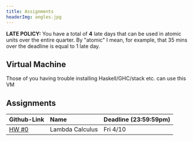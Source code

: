 ```yaml
---
title: Assignments
headerImg: angles.jpg
---
```


**LATE POLICY:** You have a total of **4** late days that can be used in
atomic units over the entire quarter. By "atomic" I mean, for example, that
35 mins over the deadline is equal to 1 late day.

## Virtual Machine

Those of you having trouble installing Haskell/GHC/stack etc. can use this VM

## Assignments

| **Github-Link**                                  | **Name**                |  **Deadline (23:59:59pm)** |
|:-------------------------------------------------|:------------------------|:---------------------------|
| [HW #0](https://classroom.github.com/a/TODO)     | Lambda Calculus         | Fri 4/10                   |


<!---
- [Homework #2](homeworks/Hw2.html), due 23.59.59 PST on Friday 2.13.2015
- [Homework #3](homeworks/Hw3.html), due 23.59.59 PST on Monday 3.2.2015

- [Homework #4](homeworks/hw4.html), due Friday, 3.8.2014
- [Final](homeworks/final.html)    , due Friday, March 23
-->
